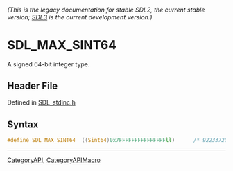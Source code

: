 ###### (This is the legacy documentation for stable SDL2, the current stable version; [SDL3](https://wiki.libsdl.org/SDL3/) is the current development version.)
# SDL_MAX_SINT64

A signed 64-bit integer type.

## Header File

Defined in [SDL_stdinc.h](https://github.com/libsdl-org/SDL/blob/SDL2/include/SDL_stdinc.h)

## Syntax

```c
#define SDL_MAX_SINT64  ((Sint64)0x7FFFFFFFFFFFFFFFll)      /* 9223372036854775807 */
```

----
[CategoryAPI](CategoryAPI), [CategoryAPIMacro](CategoryAPIMacro)

